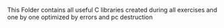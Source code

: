 This Folder contains all useful C libraries created during all exercises
and one by one optimized by errors and pc destruction
